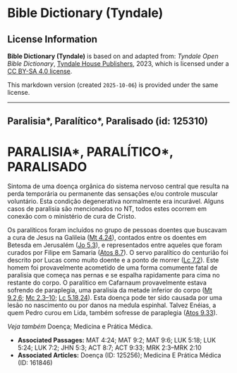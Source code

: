 # Bible Dictionary (Tyndale)

## License Information

**Bible Dictionary (Tyndale)** is based on and adapted from: _Tyndale Open Bible Dictionary_, [Tyndale House Publishers](https://tyndaleopenresources.com/), 2023, which is licensed under a [CC BY-SA 4.0 license](https://creativecommons.org/licenses/by-sa/4.0/legalcode.en).

This markdown version (created `2025-10-06`) is provided under the same license.



--------------------------------

## Paralisia*, Paralítico*, Paralisado (id: 125310)

PARALISIA\*, PARALÍTICO\*, PARALISADO
=====================================

Sintoma de uma doença orgânica do sistema nervoso central que resulta na perda temporária ou permanente das sensações e/ou controle muscular voluntário. Esta condição degenerativa normalmente era incurável. Alguns casos de paralisia são mencionados no NT, todos estes ocorrem em conexão com o ministério de cura de Cristo.

Os paralíticos foram incluídos no grupo de pessoas doentes que buscavam a cura de Jesus na Galileia ([Mt 4\.24](https://ref.ly/Matt4:24)), contados entre os doentes em Betesda em Jerusalém ([Jo 5\.3](https://ref.ly/John5:3)), e representados entre aqueles que foram curados por Filipe em Samaria ([Atos 8\.7](https://ref.ly/Acts8:7)). O servo paralítico do centurião foi descrito por Lucas como muito doente e a ponto de morrer ([Lc 7\.2](https://ref.ly/Luke7:2)). Este homem foi provavelmente acometido de uma forma comumente fatal de paralisia que começa nas pernas e se espalha rapidamente para cima no restante do corpo. O paralítico em Cafarnaum provavelmente estava sofrendo de paraplegia, uma paralisia da metade inferior do corpo ([Mt 9\.2,6](https://ref.ly/Matt9:2); [Mc 2\.3–10](https://ref.ly/Mark2:3-Mark2:10); [Lc 5\.18,24](https://ref.ly/Luke5:18)). Esta doença pode ter sido causada por uma lesão no nascimento ou por danos na medula espinhal. Talvez Enéias, a quem Pedro curou em Lida, também sofresse de paraplegia ([Atos 9\.33](https://ref.ly/Acts9:33)).

*Veja também* Doença; Medicina e Prática Médica.

* **Associated Passages:** MAT 4:24; MAT 9:2; MAT 9:6; LUK 5:18; LUK 5:24; LUK 7:2; JHN 5:3; ACT 8:7; ACT 9:33; MRK 2:3–MRK 2:10
* **Associated Articles:** Doença (ID: 125256); Medicina E Prática Médica (ID: 161846)

